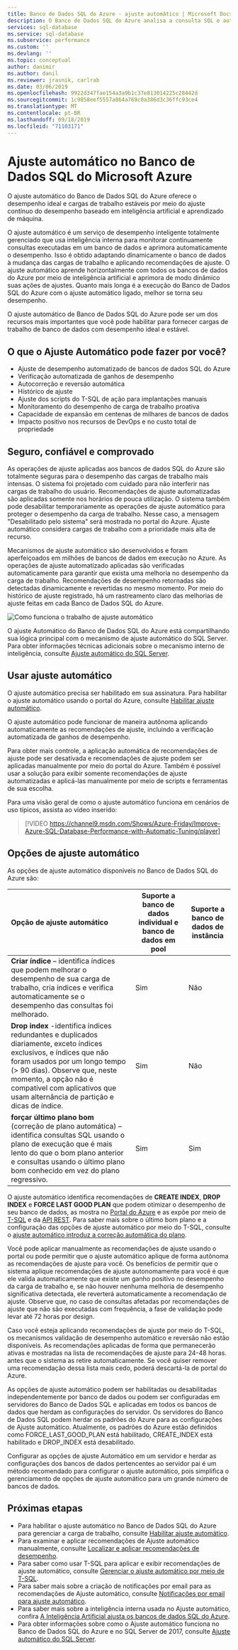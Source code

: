 ```yaml
---
title: Banco de Dados SQL do Azure - ajuste automático | Microsoft Docs
description: O Banco de Dados SQL do Azure analisa a consulta SQL e automaticamente se adapta à carga de trabalho do usuário.
services: sql-database
ms.service: sql-database
ms.subservice: performance
ms.custom: ''
ms.devlang: ''
ms.topic: conceptual
author: danimir
ms.author: danil
ms.reviewer: jrasnik, carlrab
ms.date: 03/06/2019
ms.openlocfilehash: 9922d347fae154a3a9b1c37e813014225c28442d
ms.sourcegitcommit: 1c9858eef5557a864a769c0a386d3c36ffc93ce4
ms.translationtype: MT
ms.contentlocale: pt-BR
ms.lasthandoff: 09/18/2019
ms.locfileid: "71103171"
---
```

# <a name="automatic-tuning-in-azure-sql-database"></a>Ajuste automático no Banco de Dados SQL do Microsoft Azure

O ajuste automático do Banco de Dados SQL do Azure oferece o desempenho ideal e cargas de trabalho estáveis por meio do ajuste contínuo do desempenho baseado em inteligência artificial e aprendizado de máquina.

O ajuste automático é um serviço de desempenho inteligente totalmente gerenciado que usa inteligência interna para monitorar continuamente consultas executadas em um banco de dados e aprimora automaticamente o desempenho. Isso é obtido adaptando dinamicamente o banco de dados à mudança das cargas de trabalho e aplicando recomendações de ajuste. O ajuste automático aprende horizontalmente com todos os bancos de dados do Azure por meio de inteligência artificial e aprimora de modo dinâmico suas ações de ajustes. Quanto mais longa é a execução do Banco de Dados SQL do Azure com o ajuste automático ligado, melhor se torna seu desempenho.

O ajuste automático de Banco de Dados SQL do Azure pode ser um dos recursos mais importantes que você pode habilitar para fornecer cargas de trabalho de banco de dados com desempenho ideal e estável.

## <a name="what-can-automatic-tuning-do-for-you"></a>O que o Ajuste Automático pode fazer por você?

- Ajuste de desempenho automatizado de bancos de dados SQL do Azure
- Verificação automatizada de ganhos de desempenho
- Autocorreção e reversão automática
- Histórico de ajuste
- Ajuste dos scripts do T-SQL de ação para implantações manuais
- Monitoramento do desempenho de carga de trabalho proativa
- Capacidade de expansão em centenas de milhares de bancos de dados
- Impacto positivo nos recursos de DevOps e no custo total de propriedade

## <a name="safe-reliable-and-proven"></a>Seguro, confiável e comprovado

As operações de ajuste aplicadas aos bancos de dados SQL do Azure são totalmente seguras para o desempenho das cargas de trabalho mais intensas. O sistema foi projetado com cuidado para não interferir nas cargas de trabalho do usuário. Recomendações de ajuste automatizadas são aplicadas somente nos horários de pouca utilização. O sistema também pode desabilitar temporariamente as operações de ajuste automático para proteger o desempenho da carga de trabalho. Nesse caso, a mensagem "Desabilitado pelo sistema" será mostrada no portal do Azure. Ajuste automático considera cargas de trabalho com a prioridade mais alta de recurso.

Mecanismos de ajuste automático são desenvolvidos e foram aperfeiçoados em milhões de bancos de dados em execução no Azure. As operações de ajuste automatizado aplicadas são verificadas automaticamente para garantir que exista uma melhoria no desempenho da carga de trabalho. Recomendações de desempenho retornadas são detectadas dinamicamente e revertidas no mesmo momento. Por meio do histórico de ajuste registrado, há um rastreamento claro das melhorias de ajuste feitas em cada Banco de Dados SQL do Azure. 

![Como funciona o trabalho de ajuste automático](./media/sql-database-automatic-tuning/how-does-automatic-tuning-work.png)

O ajuste Automático do Banco de Dados SQL do Azure está compartilhando sua lógica principal com o mecanismo de ajuste automático do SQL Server. Para obter informações técnicas adicionais sobre o mecanismo interno de inteligência, consulte [Ajuste automático do SQL Server](https://docs.microsoft.com/sql/relational-databases/automatic-tuning/automatic-tuning).

## <a name="use-automatic-tuning"></a>Usar ajuste automático

O ajuste automático precisa ser habilitado em sua assinatura. Para habilitar o ajuste automático usando o portal do Azure, consulte [Habilitar ajuste automático](sql-database-automatic-tuning-enable.md).

O ajuste automático pode funcionar de maneira autônoma aplicando automaticamente as recomendações de ajuste, incluindo a verificação automatizada de ganhos de desempenho. 

Para obter mais controle, a aplicação automática de recomendações de ajuste pode ser desativada e recomendações de ajuste podem ser aplicadas manualmente por meio do portal do Azure. Também é possível usar a solução para exibir somente recomendações de ajuste automatizadas e aplicá-las manualmente por meio de scripts e ferramentas de sua escolha. 

Para uma visão geral de como o ajuste automático funciona em cenários de uso típicos, assista ao vídeo inserido:


> [!VIDEO https://channel9.msdn.com/Shows/Azure-Friday/Improve-Azure-SQL-Database-Performance-with-Automatic-Tuning/player]
>

## <a name="automatic-tuning-options"></a>Opções de ajuste automático

As opções de ajuste automático disponíveis no Banco de Dados SQL do Azure são:

| Opção de ajuste automático | Suporte a banco de dados individual e banco de dados em pool | Suporte a banco de dados de instância |
| :----------------------------- | ----- | ----- |
| **Criar índice** – identifica índices que podem melhorar o desempenho de sua carga de trabalho, cria índices e verifica automaticamente se o desempenho das consultas foi melhorado. | Sim | Não | 
| **Drop index** -identifica índices redundantes e duplicados diariamente, exceto índices exclusivos, e índices que não foram usados por um longo tempo (> 90 dias). Observe que, neste momento, a opção não é compatível com aplicativos que usam alternância de partição e dicas de índice. | Sim | Não |
| **forçar último plano bom** (correção de plano automática) – identifica consultas SQL usando o plano de execução que é mais lento do que o bom plano anterior e consultas usando o último plano bom conhecido em vez do plano regressivo. | Sim | Sim |

O ajuste automático identifica recomendações de **CREATE INDEX**, **DROP INDEX** e **FORCE LAST GOOD PLAN** que podem otimizar o desempenho de seu banco de dados, as mostra no [Portal do Azure](sql-database-advisor-portal.md) e as expõe por meio de [T-SQL](https://docs.microsoft.com/sql/t-sql/statements/alter-database-transact-sql-set-options?view=azuresqldb-current) e da [API REST](https://docs.microsoft.com/rest/api/sql/serverautomatictuning). Para saber mais sobre o último bom plano e a configuração das opções de ajuste automático por meio do T-SQL, consulte o [ajuste automático introduz a correção automática do plano](https://azure.microsoft.com/blog/automatic-tuning-introduces-automatic-plan-correction-and-t-sql-management/).

Você pode aplicar manualmente as recomendações de ajuste usando o portal ou pode permitir que o ajuste automático aplique de forma autônoma as recomendações de ajuste para você. Os benefícios de permitir que o sistema aplique recomendações de ajuste autonomamente para você é que ele valida automaticamente que existe um ganho positivo no desempenho da carga de trabalho e, se não houver nenhuma melhoria de desempenho significativa detectada, ele reverterá automaticamente a recomendação de ajuste. Observe que, no caso de consultas afetadas por recomendações de ajuste que não são executadas com frequência, a fase de validação pode levar até 72 horas por design.

Caso você esteja aplicando recomendações de ajuste por meio do T-SQL, os mecanismos validação de desempenho automático e reversão não estão disponíveis. As recomendações aplicadas de forma que permanecerão ativas e mostradas na lista de recomendações de ajuste para 24-48 horas. antes que o sistema as retire automaticamente. Se você quiser remover uma recomendação dessa lista mais cedo, poderá descartá-la de portal do Azure.

As opções de ajuste automático podem ser habilitadas ou desabilitadas independentemente por banco de dados ou podem ser configuradas em servidores do Banco de Dados SQL e aplicadas em todos os bancos de dados que herdam as configurações do servidor. Os servidores do Banco de Dados SQL podem herdar os padrões do Azure para as configurações de Ajuste automático. Atualmente, os padrões do Azure estão definidos como FORCE_LAST_GOOD_PLAN está habilitado, CREATE_INDEX está habilitado e DROP_INDEX está desabilitado.

Configurar as opções de ajuste Automático em um servidor e herdar as configurações dos bancos de dados pertencentes ao servidor pai é um método recomendado para configurar o ajuste automático, pois simplifica o gerenciamento de opções de ajuste automático para um grande número de bancos de dados.

## <a name="next-steps"></a>Próximas etapas

- Para habilitar o ajuste automático no Banco de Dados SQL do Azure para gerenciar a carga de trabalho, consulte [Habilitar ajuste automático](sql-database-automatic-tuning-enable.md).
- Para examinar e aplicar recomendações de Ajuste automático manualmente, consulte [Localizar e aplicar recomendações de desempenho](sql-database-advisor-portal.md).
- Para saber como usar T-SQL para aplicar e exibir recomendações de ajuste automático, consulte [Gerenciar o ajuste automático por meio de T-SQL](https://azure.microsoft.com/blog/automatic-tuning-introduces-automatic-plan-correction-and-t-sql-management/).
- Para saber mais sobre a criação de notificações por email para as recomendações de Ajuste automático, consulte [Notificações por email para ajuste automático](sql-database-automatic-tuning-email-notifications.md).
- Para saber mais sobre a inteligência interna usada no Ajuste automático, confira [A Inteligência Artificial ajusta os bancos de dados SQL do Azure](https://azure.microsoft.com/blog/artificial-intelligence-tunes-azure-sql-databases/).
- Para obter informações sobre como o Ajuste automático funciona no Banco de Dados SQL do Azure e no SQL Server de 2017, consulte [Ajuste automático do SQL Server](https://docs.microsoft.com/sql/relational-databases/automatic-tuning/automatic-tuning).
